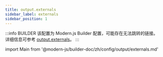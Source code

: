 ```yaml
---
title: output.externals
sidebar_label: externals
sidebar_position: 1
---
```


:::info BUILDER
该配置为 Modern.js Builder 配置，可能存在无法跳转的链接。详细信息可参考 [output.externals](https://modernjs.dev/builder/zh/api/config-output.html#output-externals)。
:::

import Main from '@modern-js/builder-doc/zh/config/output/externals.md'

<Main />
